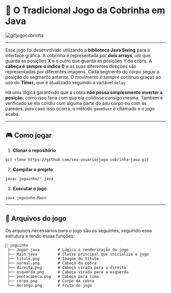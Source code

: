 # 🐍 O Tradicional Jogo da Cobrinha em Java

![gifjogocobrinha](https://github.com/user-attachments/assets/27f39673-72ab-42da-a114-0224122d17d2)

---

Esse jogo foi desenvolvido utilizando a **biblioteca Java Swing** para a interface gráfica.
A cobrinha é representada por **dois arrays**, um que guarda as posições X e o outro que guarda as posições Y da cobra.
A **cabeça é sempre o índice 0** e as suas diferentes direções são representadas por diferentes imagens. Cada segmento do corpo segue a posição do segmento anterior.
O movimento é sempre contínuo graças ao uso do **Timer**, que é atualizado seguindo a variável `delay`.

Há uma lógica garantindo que a cobra **não possa simplesmente inverter a posição**, como isso faria com que ela colidisse consigo mesma.
Também é verificado se ela colidiu com alguma parte do seu corpo ou com as paredes, pois caso isso ocorra, o método `gameOver` é chamado e o jogo acaba.

---

## 🎮 Como jogar

1. **Clonar o repositório**

```bash
git clone https://github.com/seu-usuario/jogo-cobrinha-java.git
```

2. **Compilar o projeto**

```bash
javac joguinho/*.java
```

3. **Executar o jogo**

```bash
java joguinho.Main
```

---

## 📁 Arquivos do jogo

Os arquivos necessários para o jogo são os seguintes, seguindo essa estrutura e tendo essas funções:

```
📁 joguinho
 ├── Jogar.java        # Lógica e renderização do jogo
 ├── Main.java         # Classe principal que inicializa o jogo
 ├── titulo.png        # Imagem do título
 ├── normal.png        # Cabeça da cobra
 ├── direita.png       # Cabeça virada para a direita
 ├── esquerda.png      # Cabeça virada para a esquerda
 ├── pontacabeca.png   # Cabeça para cima
 ├── corpo.png         # Corpo da cobra
 └── morango.png       # Fruta do jogo
```
